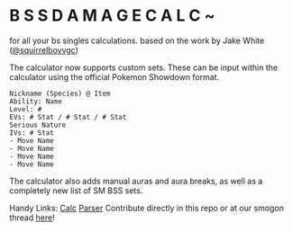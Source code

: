 # B S S D A M A G E C A L C ~
for all your bs singles calculations. based on the work by Jake White ([@squirrelboyvgc](https://twitter.com/squirrelboyvgc))

The calculator now supports custom sets.  These can be input within the calculator using the official Pokemon Showdown format.

```
Nickname (Species) @ Item
Ability: Name
Level: #
EVs: # Stat / # Stat / # Stat
Serious Nature
IVs: # Stat
- Move Name
- Move Name
- Move Name
- Move Name
```

The calculator also adds manual auras and aura breaks, as well as a completely new list of SM BSS sets.  

Handy Links:
[Calc](https://cantsay.github.io/sumo-bss-calc/)
[Parser](https://legofigure11.github.io/custom-calc-parser/)
Contribute directly in this repo or at our smogon thread [here](https://www.smogon.com/forums/threads/3597699/)!
